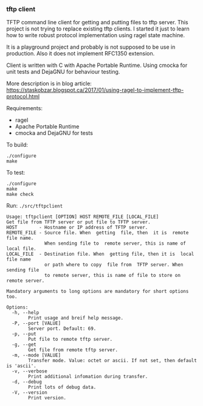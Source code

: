 ### tftp client

TFTP command line client for getting and putting files to tftp server.
This project is not trying to replace existing tftp clients.
I started it just to learn how to write robust protocol implementation 
using ragel state machine.

It is a playground project and probably is not supposed to be use in production. Also it does not implement RFC1350 extension.

Client is written with C with Apache Portable Runtime. Using cmocka for unit tests and DejaGNU for behaviour testing.

More description is in blog article: 
https://staskobzar.blogspot.ca/2017/01/using-ragel-to-implement-tftp-protocol.html

Requirements:
* ragel
* Apache Portable Runtime
* cmocka and DejaGNU for tests

To build:
```
./configure
make
```

To test:
```
./configure
make
make check
```

Run: ```./src/tftpclient```

```
Usage: tftpclient [OPTION] HOST REMOTE_FILE [LOCAL_FILE]
Get file from TFTP server or put file to TFTP server.
HOST        - Hostname or IP address of TFTP server.
REMOTE_FILE - Source file. When  getting  file, then  it is  remote  file name.
              When sending file to  remote server, this is name of  local file.
LOCAL_FILE  - Destination file. When  getting file, then it is  local file name
              or path where to copy  file from  TFTP server. When  sending file
              to remote server, this is name of file to store on remote server.

Mandatory arguments to long options are mandatory for short options too.

Options:
  -h, --help 
        Print usage and breif help message.
  -P, --port [VALUE]
        Server port. Default: 69.
  -p, --put 
        Put file to remote tftp server.
  -g, --get 
        Get file from remote tftp server.
  -m, --mode [VALUE]
        Transfer mode. Value: octet or ascii. If not set, then default is 'ascii'.
  -v, --verbose 
        Print additional infomation during transfer.
  -d, --debug 
        Print lots of debug data.
  -V, --version 
        Print version.

```
